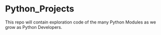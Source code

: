 # Python_Projects
This repo will contain exploration code of the many Python Modules as we grow as Python Developers. 
